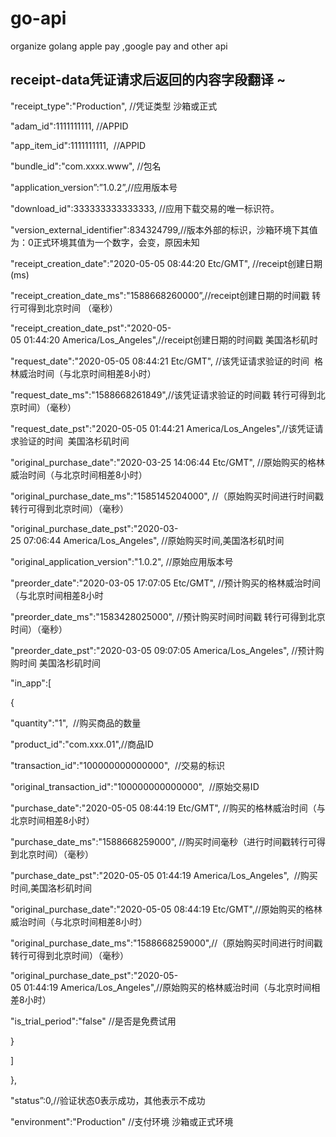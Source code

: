 # go-api
organize golang  apple pay ,google pay  and other api 


## receipt-data凭证请求后返回的内容字段翻译 ~

"receipt_type":"Production", //凭证类型 沙箱或正式

"adam_id":1111111111, //APPID

"app_item_id":1111111111,  //APPID

"bundle_id":"com.xxxx.www", //包名

"application_version”:”1.0.2”,//应用版本号

"download_id":333333333333333, //应用下载交易的唯一标识符。

"version_external_identifier":834324799,//版本外部的标识，沙箱环境下其值为：0正式环境其值为一个数字，会变，原因未知

"receipt_creation_date":"2020-05-05 08:44:20 Etc/GMT", //receipt创建日期(ms)

"receipt_creation_date_ms":"1588668260000”,//receipt创建日期的时间戳 转行可得到北京时间 （毫秒）

"receipt_creation_date_pst":"2020-05-05 01:44:20 America/Los_Angeles",//receipt创建日期的时间戳 美国洛杉矶时

"request_date":"2020-05-05 08:44:21 Etc/GMT", //该凭证请求验证的时间  格林威治时间（与北京时间相差8小时）

"request_date_ms":"1588668261849",//该凭证请求验证的时间戳 转行可得到北京时间）（毫秒）

"request_date_pst":"2020-05-05 01:44:21 America/Los_Angeles",//该凭证请求验证的时间  美国洛杉矶时间

"original_purchase_date":"2020-03-25 14:06:44 Etc/GMT", //原始购买的格林威治时间（与北京时间相差8小时）

"original_purchase_date_ms":"1585145204000", //（原始购买时间进行时间戳转行可得到北京时间）（毫秒）

"original_purchase_date_pst":"2020-03-25 07:06:44 America/Los_Angeles", //原始购买时间,美国洛杉矶时间

"original_application_version":"1.0.2", //原始应用版本号

"preorder_date":"2020-03-05 17:07:05 Etc/GMT", //预计购买的格林威治时间（与北京时间相差8小时

"preorder_date_ms":"1583428025000", //预计购买时间时间戳 转行可得到北京时间）（毫秒）

"preorder_date_pst":"2020-03-05 09:07:05 America/Los_Angeles", //预计购购时间 美国洛杉矶时间

"in_app":[

{

"quantity":"1",  //购买商品的数量

"product_id":"com.xxx.01",//商品ID

"transaction_id":"100000000000000",  //交易的标识

"original_transaction_id":"100000000000000",  //原始交易ID

"purchase_date":"2020-05-05 08:44:19 Etc/GMT", //购买的格林威治时间（与北京时间相差8小时）

"purchase_date_ms":"1588668259000", //购买时间毫秒（进行时间戳转行可得到北京时间）（毫秒）

"purchase_date_pst":"2020-05-05 01:44:19 America/Los_Angeles",  //购买时间,美国洛杉矶时间

"original_purchase_date":"2020-05-05 08:44:19 Etc/GMT",//原始购买的格林威治时间（与北京时间相差8小时）

"original_purchase_date_ms":"1588668259000",//（原始购买时间进行时间戳转行可得到北京时间）（毫秒）

"original_purchase_date_pst":"2020-05-05 01:44:19 America/Los_Angeles",//原始购买的格林威治时间（与北京时间相差8小时）

"is_trial_period":"false" //是否是免费试用

}

]

},

"status”:0,//验证状态0表示成功，其他表示不成功

"environment":"Production" //支付环境 沙箱或正式环境

